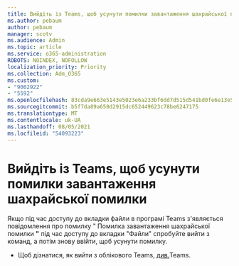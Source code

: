 ```yaml
---
title: Вийдіть із Teams, щоб усунути помилки завантаження шахрайської помилки
ms.author: pebaum
author: pebaum
manager: scotv
ms.audience: Admin
ms.topic: article
ms.service: o365-administration
ROBOTS: NOINDEX, NOFOLLOW
localization_priority: Priority
ms.collection: Adm_O365
ms.custom:
- "9002922"
- "5592"
ms.openlocfilehash: 83cda9e663e5143e5023e6a233bf6dd7d515d541bd0fe6e13e50b61c26066416
ms.sourcegitcommit: b5f7da89a650d2915dc652449623c78be6247175
ms.translationtype: MT
ms.contentlocale: uk-UA
ms.lasthandoff: 08/05/2021
ms.locfileid: "54093223"
---
```

# <a name="sign-out-of-teams-to-resolve-loading-chunk-error"></a>Вийдіть із Teams, щоб усунути помилки завантаження шахрайської помилки

Якщо під час доступу до вкладки файли в програмі Teams з'являється повідомлення про помилку " Помилка завантаження шахрайської помилки **"** під час доступу до вкладки "Файли" спробуйте вийти з команд, а потім знову ввійти, щоб усунути помилку.

- Щоб дізнатися, як вийти з облікового Teams, [див.](https://support.microsoft.com/en-ie/office/sign-out-of-teams-a6d76e69-e1dd-4bc4-8e5f-04ba48384487)Teams.
